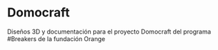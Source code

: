 # Domocraft
Diseños 3D y documentación para el proyecto Domocraft del programa #Breakers de la fundación Orange

